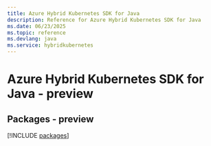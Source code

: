 ```yaml
---
title: Azure Hybrid Kubernetes SDK for Java
description: Reference for Azure Hybrid Kubernetes SDK for Java
ms.date: 06/23/2025
ms.topic: reference
ms.devlang: java
ms.service: hybridkubernetes
---
```

# Azure Hybrid Kubernetes SDK for Java - preview
## Packages - preview
[!INCLUDE [packages](hybrid-kubernetes-index.md)]